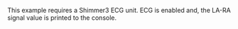 This example requires a Shimmer3 ECG unit. ECG is enabled and, the LA-RA signal value is printed to the console.

